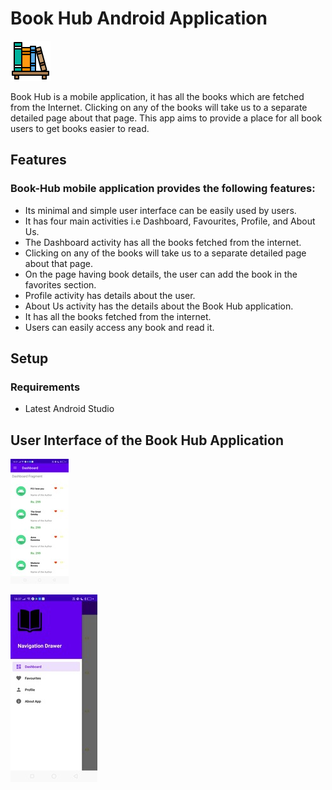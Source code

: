# Book Hub Android Application

![Book Hub Logo](/drawable-hdpi/book_hub_logo.png "Book Hub Logo")

Book Hub is a mobile application, it has all the books which are fetched from the Internet.
Clicking on any of the books will take us to a separate detailed page about that page. 
This app aims to provide a place for all book users to get books easier to read.

## Features

### Book-Hub mobile application provides the following features:

- Its minimal and simple user interface can be easily used by users.
- It has four main activities i.e Dashboard, Favourites, Profile, and About Us.
- The Dashboard activity has all the books fetched from the internet.
- Clicking on any of the books will take us to a separate detailed page about that page.
- On the page having book details, the user can add the book in the favorites section.
- Profile activity has details about the user.
- About Us activity has the details about the Book Hub application.
- It has all the books fetched from the internet.
- Users can easily access any book and read it.

## Setup

### Requirements
- Latest Android Studio

## User Interface of the Book Hub Application

![User Interface 1](/drawable-hdpi/user_interface_1.jpeg "User Interface 1")

![User Interface 2](/drawable-hdpi/user_interface_2.jpeg "User Interface 2")

